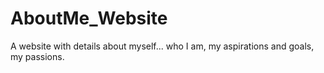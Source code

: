 # AboutMe_Website
A website with details about myself... who I am, my aspirations and goals, my passions.
